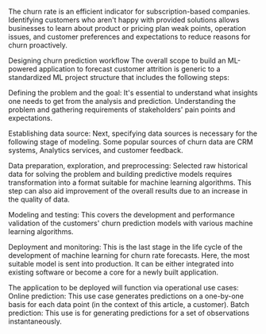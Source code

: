 The churn rate is an efficient indicator for subscription-based companies. Identifying customers who aren't happy with provided solutions allows businesses to learn about product or pricing plan weak points, operation issues, and customer preferences and expectations to reduce reasons for churn proactively.

Designing churn prediction workflow The overall scope to build an ML-powered application to forecast customer attrition is generic to a standardized ML project structure that includes the following steps:

Defining the problem and the goal: It's essential to understand what insights one needs to get from the analysis and prediction. Understanding the problem and gathering requirements of stakeholders' pain points and expectations.

Establishing data source: 
Next, specifying data sources is necessary for the following stage of modeling. Some popular sources of churn data are CRM systems, Analytics services, and customer feedback.

Data preparation, exploration, and preprocessing: 
Selected raw historical data for solving the problem and building predictive models requires transformation into a format suitable for machine learning algorithms. This step can also aid improvement of the overall results due to an increase in the quality of data.

Modeling and testing: 
This covers the development and performance validation of the customers' churn prediction models with various machine learning algorithms.

Deployment and monitoring: 
This is the last stage in the life cycle of the development of machine learning for churn rate forecasts. Here, the most suitable model is sent into production. It can be either integrated into existing software or become a core for a newly built application.

The application to be deployed will function via operational use cases: Online prediction: 
This use case generates predictions on a one-by-one basis for each data point (in the context of this article, a customer). Batch prediction: This use is for generating predictions for a set of observations instantaneously.



